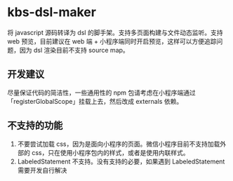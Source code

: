 # kbs-dsl-maker

将 javascript 源码转译为 dsl 的脚手架。支持多页面构建与文件动态监听。支持 web 预览，目前建议在 web 端 + 小程序端同时开启预览，这样可以方便追踪问题，因为 dsl 渲染目前不支持 source map。


## 开发建议

尽量保证代码的简洁性，一些通用性的 npm 包请考虑在小程序端通过「registerGlobalScope」挂载上去，然后改成 externals 依赖。


## 不支持的功能

1. 不要尝试加载 css，因为是面向小程序的页面。微信小程序目前不支持加载外部的 css，只在使用小程序包内的样式，或者是使用内联样式。
2. LabeledStatement 不支持。没有支持的必要，如果遇到 LabeledStatement 需要开发自行解决


